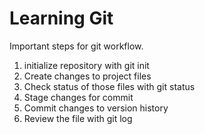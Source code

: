  # Learning Git 

Important steps for git workflow. 

1. initialize repository with git init
2. Create changes to project files 
3. Check status of those files with git status 
4. Stage changes for commit
5. Commit changes to version history 
6. Review the file with git log 

